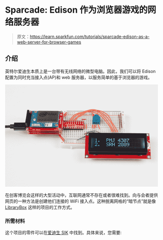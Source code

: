 # Sparcade: Edison 作为浏览器游戏的网络服务器

> 原文：<https://learn.sparkfun.com/tutorials/sparcade-edison-as-a-web-server-for-browser-games>

## 介绍

英特尔爱迪生本质上是一台带有无线网络的微型电脑。因此，我们可以将 Edison 配置为同时充当接入点(AP)和 web 服务器，以服务简单的基于浏览器的游戏。

[![Edison as a game server](img/6e821e6a33c309858cf14d056f0af0da.png)](https://cdn.sparkfun.com/assets/learn_tutorials/5/2/5/Sparcade_Tutorial-01.jpg)

在创客博览会这样的大型活动中，互联网通常不存在或者很难找到。向与会者提供网页的一种方法是创建他们连接的 WiFi 接入点。这种脱离网格的“暗节点”就是像 [LibraryBox](http://librarybox.us/) 这样的项目的工作方式。

### 所需材料

这个项目的零件可以在[爱迪生 SIK](https://www.sparkfun.com/products/13742) 中找到。具体来说，您需要: